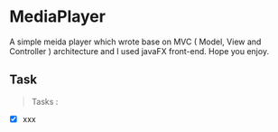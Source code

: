 # MediaPlayer
A simple meida player which wrote base on MVC ( Model, View and Controller ) architecture and I used javaFX front-end. Hope you enjoy.
## Task
> Tasks :
  - [X] xxx

